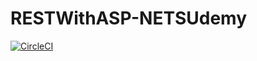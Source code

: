 # RESTWithASP-NETSUdemy

[![CircleCI](https://dl.circleci.com/status-badge/img/gh/KarollineLR/RESTWithASP-NET5Udemy/tree/circleci-project-setup.svg?style=svg)](https://dl.circleci.com/status-badge/redirect/gh/KarollineLR/RESTWithASP-NET5Udemy/tree/circleci-project-setup)